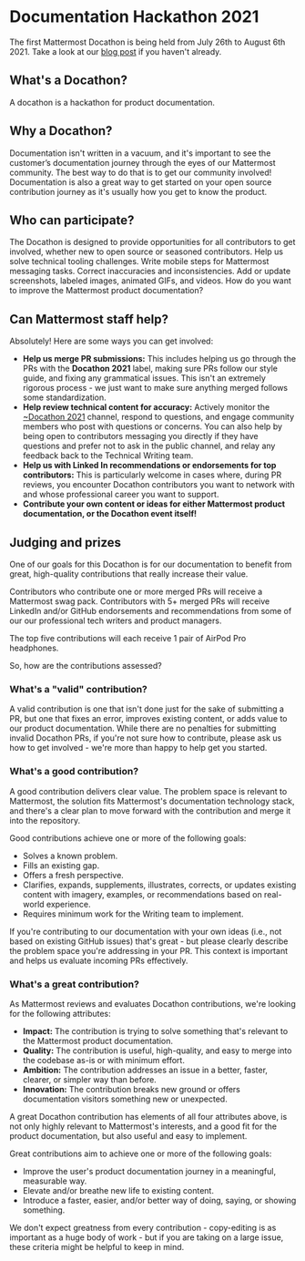 # Documentation Hackathon 2021

The first Mattermost Docathon is being held from July 26th to August 6th 2021. Take a look at our [blog post](https://mattermost.com/blog/docathon-2021/) if you haven't already.

## What's a Docathon?

A docathon is a hackathon for product documentation. 

## Why a Docathon? 

Documentation isn't written in a vacuum, and it's important to see the customer’s documentation journey through the eyes of our Mattermost community. The best way to do that is to get our community involved! Documentation is also a great way to get started on your open source contribution journey as it's usually how you get to know the product.

## Who can participate?

The Docathon is designed to provide opportunities for all contributors to get involved, whether new to open source or seasoned contributors. Help us solve technical tooling challenges. Write mobile steps for Mattermost messaging tasks. Correct inaccuracies and inconsistencies. Add or update screenshots, labeled images, animated GIFs, and videos. How do you want to improve the Mattermost product documentation? 

## Can Mattermost staff help?

Absolutely! Here are some ways you can get involved:

* **Help us merge PR submissions:** This includes helping us go through the PRs with the **Docathon 2021** label, making sure PRs follow our style guide, and fixing any grammatical issues. This isn't an extremely rigorous process - we just want to make sure anything merged follows some standardization.
* **Help review technical content for accuracy:** Actively monitor the [~Docathon 2021](https://community-daily.mattermost.com/core/channels/docathon2021) channel, respond to questions, and engage community members who post with questions or concerns. You can also help by being open to contributors messaging you directly if they have questions and prefer not to ask in the public channel, and relay any feedback back to the Technical Writing team.
* **Help us with Linked In recommendations or endorsements for top contributors:** This is particularly welcome in cases where, during PR reviews, you encounter Docathon contributors you want to network with and whose professional career you want to support.
* **Contribute your own content or ideas for either Mattermost product documentation, or the Docathon event itself!**

## Judging and prizes

One of our goals for this Docathon is for our documentation to benefit from great, high-quality contributions that really increase their value. 

Contributors who contribute one or more merged PRs will receive a Mattermost swag pack. Contributors with 5+ merged PRs will receive LinkedIn and/or GitHub endorsements and recommendations from some of our our professional tech writers and product managers.

The top five contributions will each receive 1 pair of AirPod Pro headphones.

So, how are the contributions assessed?
    
### What's a "valid" contribution?

A valid contribution is one that isn't done just for the sake of submitting a PR, but one that fixes an error, improves existing content, or adds value to our product documentation. While there are no penalties for submitting invalid Docathon PRs, if you're not sure how to contribute, please ask us how to get involved - we're more than happy to help get you started.

### What's a good contribution?

A good contribution delivers clear value. The problem space is relevant to Mattermost, the solution fits Mattermost's documentation technology stack, and there's a clear plan to move forward with the contribution and merge it into the repository.

Good contributions achieve one or more of the following goals:

* Solves a known problem.
* Fills an existing gap.
* Offers a fresh perspective.
* Clarifies, expands, supplements, illustrates, corrects, or updates existing content with imagery, examples, or recommendations based on real-world experience.
* Requires minimum work for the Writing team to implement.

If you're contributing to our documentation with your own ideas (i.e., not based on existing GitHub issues) that's great - but please clearly describe the problem space you're addressing in your PR. This context is important and helps us evaluate incoming PRs effectively.

### What's a great contribution?

As Mattermost reviews and evaluates Docathon contributions, we're looking for the following attributes:

* **Impact:** The contribution is trying to solve something that's relevant to the Mattermost product documentation.
* **Quality:** The contribution is useful, high-quality, and easy to merge into the codebase as-is or with minimum effort.
* **Ambition:** The contribution addresses an issue in a better, faster, clearer, or simpler way than before.
* **Innovation:** The contribution breaks new ground or offers documentation visitors something new or unexpected.

A great Docathon contribution has elements of all four attributes above, is not only highly relevant to Mattermost's interests, and a good fit for the product documentation, but also useful and easy to implement.

Great contributions aim to achieve one or more of the following goals:

* Improve the user's product documentation journey in a meaningful, measurable way.
* Elevate and/or breathe new life to existing content.
* Introduce a faster, easier, and/or better way of doing, saying, or showing something.

We don't expect greatness from every contribution - copy-editing is as important as a huge body of work - but if you are taking on a large issue, these criteria might be helpful to keep in mind.

